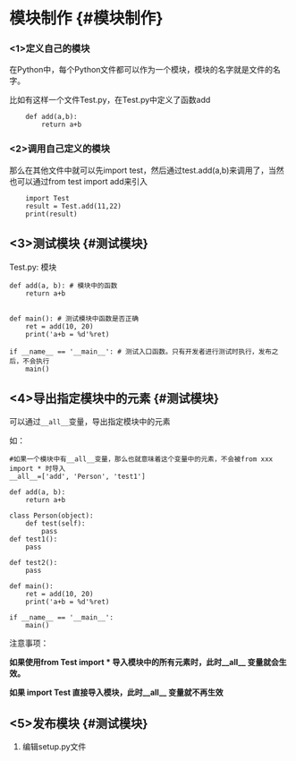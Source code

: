 # 模块制作 {#模块制作}

### &lt;1&gt;定义自己的模块

在Python中，每个Python文件都可以作为一个模块，模块的名字就是文件的名字。

比如有这样一个文件Test.py，在Test.py中定义了函数add

```
    def add(a,b):
        return a+b
```

### &lt;2&gt;调用自己定义的模块

那么在其他文件中就可以先import test，然后通过test.add\(a,b\)来调用了，当然也可以通过from test import add来引入

```
    import Test
    result = Test.add(11,22)
    print(result)
```

## &lt;3&gt;测试模块 {#测试模块}

Test.py: 模块

```
def add(a, b): # 模块中的函数
    return a+b


def main(): # 测试模块中函数是否正确
    ret = add(10, 20)
    print('a+b = %d'%ret)

if __name__ == '__main__': # 测试入口函数。只有开发者进行测试时执行，发布之后，不会执行
    main()
```

## &lt;4&gt;导出指定模块中的元素 {#测试模块}

可以通过`__all__`变量，导出指定模块中的元素

如：

```
#如果一个模块中有__all__变量，那么也就意味着这个变量中的元素，不会被from xxx import * 时导入
__all__=['add', 'Person', 'test1']

def add(a, b):
    return a+b

class Person(object):
    def test(self):
        pass
def test1():
    pass

def test2():
    pass

def main():
    ret = add(10, 20)
    print('a+b = %d'%ret)

if __name__ == '__main__':
    main()
```

注意事项：

**如果使用from Test import \* 导入模块中的所有元素时，此时\_\_all\_\_ 变量就会生效。**

**如果 import Test 直接导入模块，此时\_\_all\_\_ 变量就不再生效**

## &lt;5&gt;发布模块 {#测试模块}

1. 编辑setup.py文件



